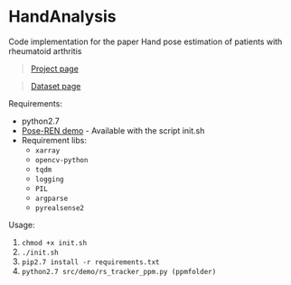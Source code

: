 # HandAnalysis
Code implementation for the paper Hand pose estimation of patients with rheumatoid arthritis

> [Project page](http://vision.ime.usp.br/~cejnog/handanalysis/)

> [Dataset page](http://vision.ime.usp.br/~cejnog/handanalysis/dataset/)

Requirements:
* python2.7
* [Pose-REN demo](https://github.com/xinghaochen/Pose-REN) - Available with the script init.sh
* Requirement libs: 
  - `xarray`
  - `opencv-python`
  - `tqdm`
  - `logging`
  - `PIL`
  - `argparse`
  - `pyrealsense2`

Usage:
1. `chmod +x init.sh`
2. `./init.sh`
3. `pip2.7 install -r requirements.txt`
4. `python2.7 src/demo/rs_tracker_ppm.py (ppmfolder)`
